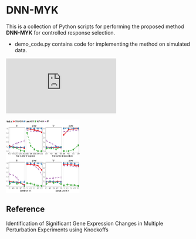 DNN-MYK
==============

This is a collection of Python scripts for performing the proposed method **DNN-MYK** for controlled response selection.
* demo_code.py contains code for implementing the method on simulated data.


![Power and FDR in Linear Settings](https://github.com/flahertylab/deepYknockoff/blob/master/figs/linear_power_combine.pdf)

<img src="https://github.com/flahertylab/deepYknockoff/blob/master/figs/linear_power_combine.pdf" width="200" height="200" />

## Reference

Identification of Significant Gene Expression Changes in Multiple Perturbation Experiments using Knockoffs
